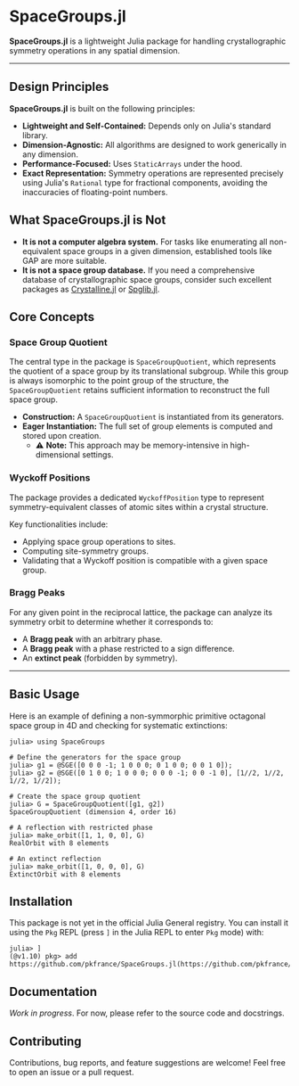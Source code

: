 # SpaceGroups.jl

**SpaceGroups.jl** is a lightweight Julia package for handling crystallographic symmetry operations in any spatial dimension.

---

## Design Principles

**SpaceGroups.jl** is built on the following principles:

* **Lightweight and Self-Contained:** Depends only on Julia's standard library.
* **Dimension-Agnostic:** All algorithms are designed to work generically in any dimension.
* **Performance-Focused:** Uses `StaticArrays` under the hood.
* **Exact Representation:** Symmetry operations are represented precisely using Julia's `Rational` type for fractional components, avoiding the inaccuracies of floating-point numbers.

## What SpaceGroups.jl is Not

* **It is not a computer algebra system.** For tasks like enumerating all non-equivalent space groups in a given dimension, established tools like GAP are more suitable.
* **It is not a space group database.** If you need a comprehensive database of crystallographic space groups, consider such excellent packages as [Crystalline.jl](https://github.com/thchr/Crystalline.jl) or [Spglib.jl](https://github.com/singularitti/Spglib.jl).

## Core Concepts

### Space Group Quotient

The central type in the package is `SpaceGroupQuotient`, which represents the quotient of a space group by its translational subgroup. While this group is always isomorphic to the point group of the structure, the `SpaceGroupQuotient` retains sufficient information to reconstruct the full space group.

* **Construction:** A `SpaceGroupQuotient` is instantiated from its generators.
* **Eager Instantiation:** The full set of group elements is computed and stored upon creation.
    * ⚠️ **Note:** This approach may be memory-intensive in high-dimensional settings.

### Wyckoff Positions

The package provides a dedicated `WyckoffPosition` type to represent symmetry-equivalent classes of atomic sites within a crystal structure.

Key functionalities include:
* Applying space group operations to sites.
* Computing site-symmetry groups.
* Validating that a Wyckoff position is compatible with a given space group.

### Bragg Peaks

For any given point in the reciprocal lattice, the package can analyze its symmetry orbit to determine whether it corresponds to:

* A **Bragg peak** with an arbitrary phase.
* A **Bragg peak** with a phase restricted to a sign difference.
* An **extinct peak** (forbidden by symmetry).

---

## Basic Usage

Here is an example of defining a non-symmorphic primitive octagonal space group in 4D and checking for systematic extinctions:

```julia-repl
julia> using SpaceGroups

# Define the generators for the space group
julia> g1 = @SGE([0 0 0 -1; 1 0 0 0; 0 1 0 0; 0 0 1 0]);
julia> g2 = @SGE([0 1 0 0; 1 0 0 0; 0 0 0 -1; 0 0 -1 0], [1//2, 1//2, 1//2, 1//2]);

# Create the space group quotient
julia> G = SpaceGroupQuotient([g1, g2])
SpaceGroupQuotient (dimension 4, order 16)

# A reflection with restricted phase
julia> make_orbit([1, 1, 0, 0], G)
RealOrbit with 8 elements

# An extinct reflection
julia> make_orbit([1, 0, 0, 0], G)
ExtinctOrbit with 8 elements
```

## Installation

This package is not yet in the official Julia General registry. You can install it using the `Pkg` REPL (press `]` in the Julia REPL to enter `Pkg` mode) with:

```julia-repl
julia> ]
(@v1.10) pkg> add https://github.com/pkfrance/SpaceGroups.jl(https://github.com/pkfrance/SpaceGroups.jl)
```

## Documentation
*Work in progress*. For now, please refer to the source code and docstrings.

## Contributing
Contributions, bug reports, and feature suggestions are welcome! Feel free to open an issue or a pull request.